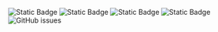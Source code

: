 ![Static Badge](https://img.shields.io/badge/blacklists-60-000000) ![Static Badge](https://img.shields.io/badge/blacklisted-3048502-cc0000) ![Static Badge](https://img.shields.io/badge/whitelisted-2242-00CC00) ![Static Badge](https://img.shields.io/badge/streaming_blacklist-28106-000000) ![GitHub issues](https://img.shields.io/github/issues/fabriziosalmi/blacklists)
